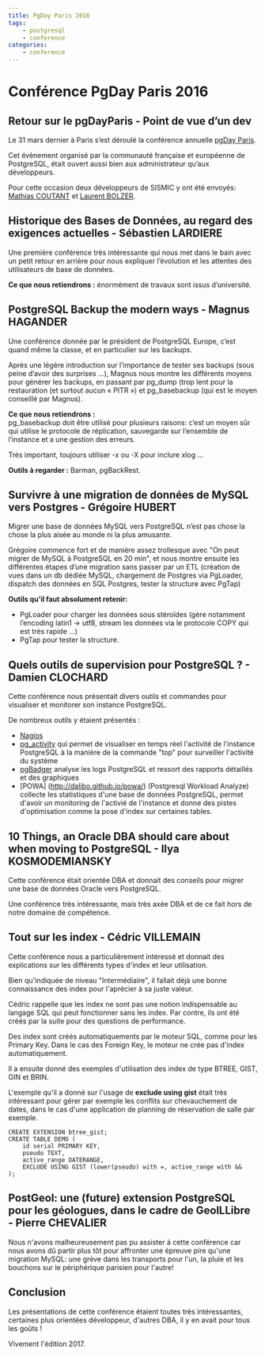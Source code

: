```yaml
---
title: PgDay Paris 2016
tags:
    - postgresql
    - conference
categories:
    - conference
---
```


# Conférence PgDay Paris 2016

## Retour sur le pgDayParis - Point de vue d’un dev

Le 31 mars dernier à Paris s’est déroulé la conférence annuelle [pgDay Paris](http://www.pgday.paris). 

Cet évènement organisé par la communauté française et européenne de PostgreSQL, 
était ouvert aussi bien aux administrateur qu’aux développeurs. 

Pour cette occasion deux développeurs de SISMIC y ont été envoyés: [Mathias COUTANT](https://twitter.com/mcoutant) et [Laurent BOLZER](https://twitter.com/ryosaeba_fr).

## Historique des Bases de Données, au regard des exigences actuelles - Sébastien LARDIERE 

Une première conférence très intéressante qui nous met dans le bain avec un petit retour en arrière pour nous expliquer
l’évolution et les attentes des utilisateurs de base de données. 

**Ce que nous retiendrons :** énormément de travaux sont issus d’université.

## PostgreSQL Backup the modern ways - Magnus HAGANDER

Une conférence donnée par le président de PostgreSQL Europe, c’est quand même la classe, et en particulier sur les backups.

Après une légère introduction sur l’importance de tester ses backups (sous peine d’avoir des surprises ...), Magnus nous montre les différents moyens
pour générer les backups, en passant par pg_dump (trop lent pour la restauration (et surtout aucun « PITR ») et pg_basebackup (qui est le moyen conseillé par Magnus).

**Ce que nous retiendrons :**  
pg_basebackup doit être utilisé pour plusieurs raisons: c’est un moyen sûr qui utilise le protocole de réplication, 
sauvegarde sur l’ensemble de l’instance et a une gestion des erreurs.

Très important, toujours utiliser -x ou -X pour inclure xlog ...

**Outils à regarder :** Barman, pgBackRest.

## Survivre à une migration de données de MySQL vers Postgres - Grégoire HUBERT

Migrer une base de données MySQL vers PostgreSQL n’est pas chose la chose la plus aisée au monde ni la plus amusante.

Grégoire commence fort et de manière assez trollesque avec "On peut migrer de MySQL à PostgreSQL en 20 min", 
et nous montre ensuite les différentes étapes d’une migration sans passer par un ETL 
(création de vues dans un db dédiée MySQL, chargement de Postgres via PgLoader, dispatch des données en SQL Postgres, tester la structure avec PgTap)

**Outils qu’il faut absolument retenir:**

* PgLoader pour charger les données sous stéroïdes (gère notamment l’encoding latin1 -> utf8, stream les données via le protocole COPY qui est très rapide ...)
* PgTap pour tester la structure.


## Quels outils de supervision pour PostgreSQL ? - Damien CLOCHARD

Cette conférence nous présentait divers outils et commandes pour visualiser et monitorer son instance PostgreSQL. 

De nombreux outils y étaient présentés : 

* [Nagios](https://www.nagios.org)
* [pg_activity](https://github.com/julmon/pg_activity) qui permet de visualiser en temps réel l'activité de l'instance PostgreSQL à la manière de la commande "top" pour surveiller l'activité du système
* [pgBadger](https://github.com/dalibo/pgbadger) analyse les logs PostgreSQL et ressort des rapports détaillés et des  graphiques 
* [POWA] (http://dalibo.github.io/powa/) (Postgresql Workload Analyze) collecte les statistiques d'une base de données PostgreSQL, permet d'avoir un monitoring 
 de l'activié de l'instance et donne des pistes d'optimisation comme la pose d'index sur certaines tables. 


## 10 Things, an Oracle DBA should care about when moving to PostgreSQL - Ilya KOSMODEMIANSKY

Cette conférence était orientée DBA et donnait des conseils pour migrer une base de données Oracle vers PostgreSQL. 

Une conférence très intéressante, mais très axée DBA et de ce fait hors de notre domaine de compétence. 

## Tout sur les index - Cédric VILLEMAIN 

Cette conférence nous a particulièrement intéressé et donnait des explications sur les différents types d'index et leur utilisation. 

Bien qu'indiquée de niveau "Intermédiaire", il fallait déjà une bonne connaissance des index pour l'aprécier à sa juste valeur. 
 
Cédric rappelle que les index ne sont pas une notion indispensable au langage SQL qui peut fonctionner sans les index. Par contre, ils ont été créés par la suite pour des questions 
de performance. 

Des index sont créés automatiquements par le moteur SQL, comme pour les Primary Key. Dans le cas des Foreign Key, le moteur ne crée pas d'index automatiquement. 

Il a ensuite donné des exemples d'utilisation des index de type BTREE, GIST, GIN et BRIN. 

L'exemple qu'il a donné sur l'usage de **exclude using gist** était très intéressant pour gérer par exemple les conflits sur chevauchement de dates, 
dans le cas d'une application de planning de réservation de salle par exemple. 

    CREATE EXTENSION btree_gist;
    CREATE TABLE DEMO (
        id serial PRIMARY KEY, 
        pseudo TEXT, 
        active_range DATERANGE, 
        EXCLUDE USING GIST (lower(pseudo) with =, active_range with &&
    );


## PostGeol: une (future) extension PostgreSQL pour les géologues, dans le cadre de GeolLLibre - Pierre CHEVALIER

Nous n'avons malheureusement pas pu assister à cette conférence car nous avons dû partir plus tôt pour affronter une épreuve pire qu'une migration MySQL: 
une grève dans les transports pour l'un, la pluie et les bouchons sur le périphérique parisien pour l'autre! 


## Conclusion 

Les présentations de cette conférence étaient toutes très intéressantes, certaines plus orientées développeur, d'autres DBA, il y en avait pour tous les goûts !

Vivement l'édition 2017. 
